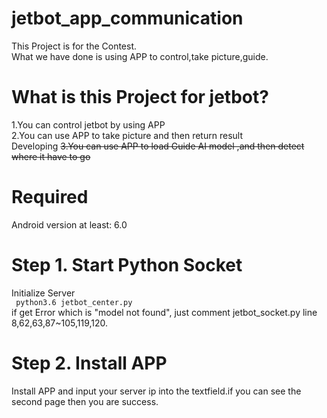 # jetbot_app_communication
This Project is for the Contest.<br>
What we have done is using APP to control,take picture,guide.
# What is this Project for jetbot?
1.You can control jetbot by using APP <br>
2.You can use APP to take picture and then return result <br>
Developing <del> 3.You can use APP to load Guide AI model ,and then detect where it have to go <br> </del> 

# Required
Android version at least: 6.0
# Step 1. Start Python Socket
Initialize Server <br>
<code> python3.6 jetbot_center.py </code> <br>
if get Error which is "model not found", just comment jetbot_socket.py line 8,62,63,87~105,119,120.<br>
# Step 2. Install APP
Install APP and input your server ip into the textfield.if you can see the second page then you are success.<br>  

